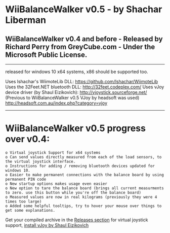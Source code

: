 # WiiBalanceWalker v0.5 - by Shachar Liberman
## WiiBalanceWalker v0.4 and before - Released by Richard Perry from GreyCube.com - Under the Microsoft Public License.
***
 released for windows 10 x64 systems, x86 should be supported too.

 Uses lshachar's WiimoteLib DLL:                  https://github.com/lshachar/WiimoteLib
 Uses the 32Feet.NET bluetooth DLL:               http://32feet.codeplex.com/
 Uses vJoy device driver (by Shaul Eizikovich):   http://vjoystick.sourceforge.net/
 (Previous to WiiBalanceWalker v0.5
  VJoy by headsoft was used)                      http://headsoft.com.au/index.php?category=vjoy
***

# WiiBalanceWalker v0.5 progress over v0.4:
	o Virtual joystick Support for x64 systems
	o Can send values directly measured from each of the load sensors, to the virtual joystick interface.
	o Instructions for adding / removing bluetooth devices updated for windows 10. 
	o Easier to make permanent connections with the balance board by using permanent PIN code
	o New startup options makes usage even easier
	o New option to tare the balance board (brings all current measurments to zero. use this button while you're off the balance board)
	o Measured values are now in real kilograms (previously they were 4 times too large)
	o Added some helpful tooltips, try to hover your mouse over things to get some explanations.

Get your compiled archive in the [Releases section](https://github.com/lshachar/Wiibalancewalker/releases)
for virtual joystick support, [install vJoy by Shaul Eizikovich](http://vjoystick.sourceforge.net/site/index.php/download-a-install/download)